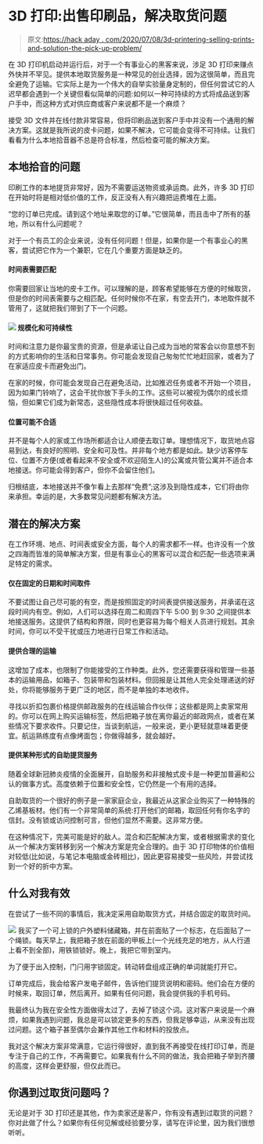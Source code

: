 # 3D 打印:出售印刷品，解决取货问题

> 原文:[https://hack aday . com/2020/07/08/3d-printering-selling-prints-and-solution-the-pick-up-problem/](https://hackaday.com/2020/07/08/3d-printering-selling-prints-and-solving-the-pickup-problem/)

在 3D 打印机启动并运行后，对于一个有事业心的黑客来说，涉足 3D 打印来赚点外快并不罕见。提供本地取货服务是一种常见的创业选择，因为这很简单，而且完全避免了运输。它实际上是为一个伟大的自举实验量身定制的，但任何尝试它的人迟早都会遇到一个关键但看似简单的问题:如何以一种可持续的方式将成品送到客户手中，而这种方式对供应商或客户来说都不是一个麻烦？

接受 3D 文件并在线付款非常容易，但将印刷品送到客户手中并没有一个通用的解决方案。这就是我所说的皮卡问题，如果不解决，它可能会变得不可持续。让我们看看为什么本地拾音器不总是符合标准，然后检查可能的解决方案。

## 本地拾音的问题

印刷工作的本地提货非常好，因为不需要运送物资或承运商。此外，许多 3D 打印在开始时将是相对低价值的工作，反正没有人有兴趣把运费堆在上面。

“您的订单已完成。请到这个地址来取您的订单。”它很简单，而且击中了所有的基地，所以有什么问题呢？

对于一个有员工的企业来说，没有任何问题！但是，如果你是一个有事业心的黑客，尝试把它作为一个兼职，它在几个重要方面是缺乏的。

#### 时间表需要匹配

你需要回家让当地的皮卡工作。可以理解的是，顾客希望能够在方便的时候取货，但是你的时间表需要与之相匹配。任何时候你不在家，有空去开门，本地取件就不管用了，这就把我们带到了下一个问题。

#### [![](../Images/f14af565aaf00e3fbd67b8c22232bd05.png)](https://hackaday.com/wp-content/uploads/2020/06/hackaday-quote-in-body-3Dprinting-being-available-for-local-pickups.png) 规模化和可持续性

时间和注意力是你最宝贵的资源，但是承诺让自己成为当地的常客会以你意想不到的方式影响你的生活和日常事务。你可能会发现自己匆匆忙忙地赶回家，或者为了在家适应皮卡而避免出门。

在家的时候，你可能会发现自己在避免活动，比如推迟任务或者不开始一个项目，因为如果门铃响了，这会干扰你放下手头的工作。这些可以被视为偶尔的成长烦恼，但如果它们成为新常态，这些隐性成本将很快超过任何收益。

#### 位置可能不合适

并不是每个人的家或工作场所都适合让人顺便去取订单。理想情况下，取货地点容易到达，有良好的照明、安全和可及性。并非每个地方都是如此。缺少访客停车位、位置不方便(或者看起来不安全或不欢迎陌生人)的公寓或共管公寓并不适合本地接送。你可能会得到客户，但你不会留住他们。

归根结底，本地接送并不像乍看上去那样“免费”;这涉及到隐性成本，它们将由你来承担。幸运的是，大多数常见问题都有解决方法。

## 潜在的解决方案

在工作环境、地点、时间表或安全方面，每个人的需求都不一样。也许没有一个放之四海而皆准的简单解决方案，但是有事业心的黑客可以混合和匹配一些选项来满足特定的需求。

#### 仅在固定的日期和时间取件

不要试图让自己尽可能的有空，而是按照固定的时间表提供接送服务，并承诺在这段时间内有空。例如，人们可以选择在周二和周四下午 5:00 到 9:30 之间提供本地接送服务。这提供了结构和界限，同时也更容易为每个相关人员进行规划。其余时间，你可以不受干扰或压力地进行日常工作和活动。

#### 提供合理的运输

这增加了成本，也限制了你能接受的工作种类。此外，您还需要获得和管理一些基本的运输用品，如箱子、包装带和包装材料。但回报是让其他人完全处理递送的好处，你将能够服务于更广泛的地区，而不是单独的本地收件。

寻找以折扣包裹价格提供邮政服务的在线运输合作伙伴；这些都是网上卖家常用的。你可以在网上购买运输标签，然后把箱子放在离你最近的邮政网点，或者在某些情况下要求收件。只要记住，当谈到航运，一般来说，更小更轻就意味着更便宜。航运熟练度有点像烤面包；你做得越多，就会越好。

#### 提供某种形式的自助提货服务

随着全球新冠肺炎疫情的全面展开，自助服务和非接触式皮卡是一种更加普遍和公认的做事方式。高度依赖于位置和安全性，它仍然是一个有用的选择。

自助取货的一个很好的例子是一家家庭企业，我最近从这家企业购买了一种特殊的乙烯基板材。他们有一个非常简单的系统:打开他们的邮箱，取回任何有你名字的信封。没有锁或访问控制可言，但他们显然不需要。这非常方便。

在这种情况下，完美可能是好的敌人。混合和匹配解决方案，或者根据需求的变化从一个解决方案转移到另一个解决方案是完全合理的。由于 3D 打印物体的价值相对较低(比如说，与笔记本电脑或金砖相比)，因此更容易接受一些风险，并尝试找到一个好的折中方案。

## 什么对我有效

在尝试了一些不同的事情后，我决定采用自助取货方式，并结合固定的取货时间。

[![](../Images/9fa7ee23be92ebaa05c6cdb7b8e45e96.png)](https://hackaday.com/wp-content/uploads/2020/06/Order-Pickup-Box.jpg) 我买了一个可上锁的户外塑料储藏箱，并在前面贴了一个标志，在后面贴了一个绳锁。每天早上，我把箱子放在前面的甲板上(一个光线充足的地方，从人行道上看不到全部)，用铁锁锁好。晚上，我把它带到室内。

为了便于出入控制，门闩用字锁固定。转动转盘组成正确的单词就能打开它。

订单完成后，我会给客户发电子邮件，告诉他们提货说明和密码。他们会在方便的时候来，取回订单，然后离开。如果有任何问题，我会提供我的手机号码。

我最终认为我在安全性方面做得太过了，去掉了锁这个词。这对客户来说是一个麻烦，如果我遇到问题，我总是可以锁定更多的东西，但我足够幸运，从来没有出现过问题。这个箱子甚至偶尔会兼作其他工作和材料的投放点。

我对这个解决方案非常满意，它运行得很好，直到我不再接受在线打印订单，而是专注于自己的工作，不再需要它。如果我有什么不同的做法，我会把箱子举到齐腰的高度，这样会更舒服，但仅此而已。

## 你遇到过取货问题吗？

无论是对于 3D 打印还是其他，作为卖家还是客户，你有没有遇到过取货的问题？你对此做了什么？如果你有任何见解或经验要分享，请写在评论里，因为我们很想听听。